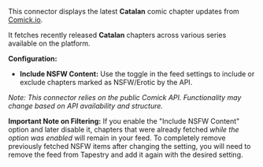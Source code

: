 This connector displays the latest **Catalan** comic chapter updates from [Comick.io](https://comick.io).

It fetches recently released **Catalan** chapters across various series available on the platform.

**Configuration:**

*   **Include NSFW Content:** Use the toggle in the feed settings to include or exclude chapters marked as NSFW/Erotic by the API.

*Note: This connector relies on the public Comick API. Functionality may change based on API availability and structure.*

**Important Note on Filtering:** If you enable the "Include NSFW Content" option and later disable it, chapters that were already fetched *while the option was enabled* will remain in your feed. To completely remove previously fetched NSFW items after changing the setting, you will need to remove the feed from Tapestry and add it again with the desired setting. 